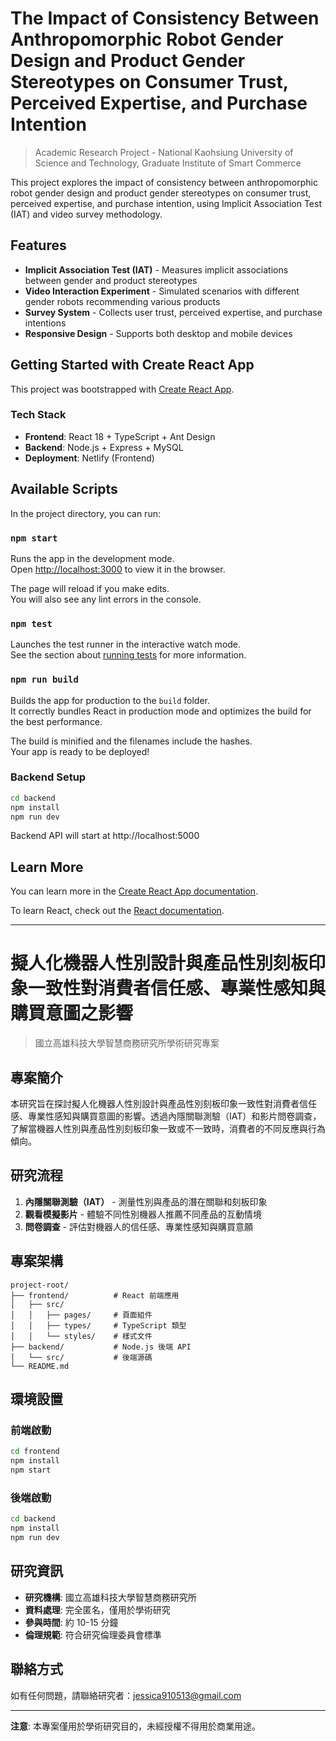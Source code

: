 # The Impact of Consistency Between Anthropomorphic Robot Gender Design and Product Gender Stereotypes on Consumer Trust, Perceived Expertise, and Purchase Intention

> Academic Research Project - National Kaohsiung University of Science and Technology, Graduate Institute of Smart Commerce

This project explores the impact of consistency between anthropomorphic robot gender design and product gender stereotypes on consumer trust, perceived expertise, and purchase intention, using Implicit Association Test (IAT) and video survey methodology.

## Features

- **Implicit Association Test (IAT)** - Measures implicit associations between gender and product stereotypes
- **Video Interaction Experiment** - Simulated scenarios with different gender robots recommending various products  
- **Survey System** - Collects user trust, perceived expertise, and purchase intentions
- **Responsive Design** - Supports both desktop and mobile devices

## Getting Started with Create React App

This project was bootstrapped with [Create React App](https://github.com/facebook/create-react-app).

### Tech Stack
- **Frontend**: React 18 + TypeScript + Ant Design
- **Backend**: Node.js + Express + MySQL
- **Deployment**: Netlify (Frontend)

## Available Scripts

In the project directory, you can run:

### `npm start`

Runs the app in the development mode.\
Open [http://localhost:3000](http://localhost:3000) to view it in the browser.

The page will reload if you make edits.\
You will also see any lint errors in the console.

### `npm test`

Launches the test runner in the interactive watch mode.\
See the section about [running tests](https://facebook.github.io/create-react-app/docs/running-tests) for more information.

### `npm run build`

Builds the app for production to the `build` folder.\
It correctly bundles React in production mode and optimizes the build for the best performance.

The build is minified and the filenames include the hashes.\
Your app is ready to be deployed!

### Backend Setup

```bash
cd backend
npm install
npm run dev
```

Backend API will start at http://localhost:5000

## Learn More

You can learn more in the [Create React App documentation](https://facebook.github.io/create-react-app/docs/getting-started).

To learn React, check out the [React documentation](https://reactjs.org/).

---

# 擬人化機器人性別設計與產品性別刻板印象一致性對消費者信任感、專業性感知與購買意圖之影響

> 國立高雄科技大學智慧商務研究所學術研究專案

## 專案簡介

本研究旨在探討擬人化機器人性別設計與產品性別刻板印象一致性對消費者信任感、專業性感知與購買意圖的影響。透過內隱關聯測驗（IAT）和影片問卷調查，了解當機器人性別與產品性別刻板印象一致或不一致時，消費者的不同反應與行為傾向。

## 研究流程

1. **內隱關聯測驗（IAT）** - 測量性別與產品的潛在關聯和刻板印象
2. **觀看模擬影片** - 體驗不同性別機器人推薦不同產品的互動情境
3. **問卷調查** - 評估對機器人的信任感、專業性感知與購買意願

## 專案架構

```
project-root/
├── frontend/          # React 前端應用
│   ├── src/
│   │   ├── pages/     # 頁面組件
│   │   ├── types/     # TypeScript 類型
│   │   └── styles/    # 樣式文件
├── backend/           # Node.js 後端 API
│   └── src/           # 後端源碼
└── README.md
```

## 環境設置

### 前端啟動
```bash
cd frontend
npm install
npm start
```

### 後端啟動
```bash
cd backend
npm install
npm run dev
```

## 研究資訊

- **研究機構**: 國立高雄科技大學智慧商務研究所
- **資料處理**: 完全匿名，僅用於學術研究
- **參與時間**: 約 10-15 分鐘
- **倫理規範**: 符合研究倫理委員會標準

## 聯絡方式

如有任何問題，請聯絡研究者：jessica910513@gmail.com

---

**注意**: 本專案僅用於學術研究目的，未經授權不得用於商業用途。
